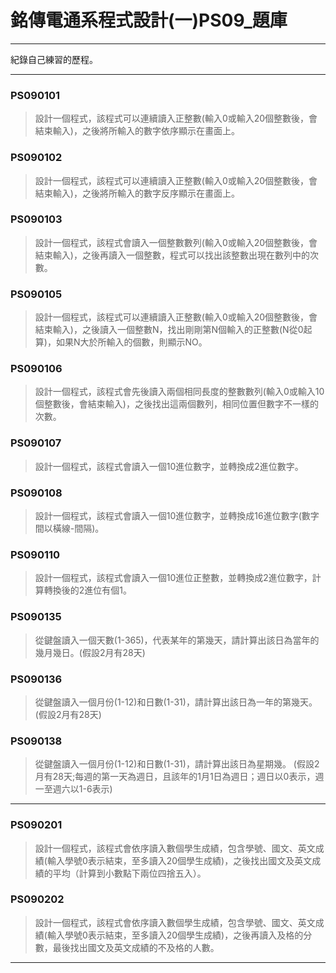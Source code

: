 # 銘傳電通系程式設計(一)PS09_題庫
----

紀錄自己練習的歷程。

----
### PS090101
> 設計一個程式，該程式可以連續讀入正整數(輸入0或輸入20個整數後，會結束輸入)，之後將所輸入的數字依序顯示在畫面上。

### PS090102
> 設計一個程式，該程式可以連續讀入正整數(輸入0或輸入20個整數後，會結束輸入)，之後將所輸入的數字反序顯示在畫面上。

### PS090103
> 設計一個程式，該程式會讀入一個整數數列(輸入0或輸入20個整數後，會結束輸入)，之後再讀入一個整數，程式可以找出該整數出現在數列中的次數。

### PS090105
> 設計一個程式，該程式可以連續讀入正整數(輸入0或輸入20個整數後，會結束輸入)，之後讀入一個整數N，找出剛剛第N個輸入的正整數(N從0起算)，如果N大於所輸入的個數，則顯示NO。

### PS090106
> 設計一個程式，該程式會先後讀入兩個相同長度的整數數列(輸入0或輸入10個整數後，會結束輸入)，之後找出這兩個數列，相同位置但數字不一樣的次數。

### PS090107
> 設計一個程式，該程式會讀入一個10進位數字，並轉換成2進位數字。

### PS090108
> 設計一個程式，該程式會讀入一個10進位數字，並轉換成16進位數字(數字間以橫線-間隔)。

### PS090110
> 設計一個程式，該程式會讀入一個10進位正整數，並轉換成2進位數字，計算轉換後的2進位有個1。

### PS090135
> 從鍵盤讀入一個天數(1-365)，代表某年的第幾天，請計算出該日為當年的幾月幾日。(假設2月有28天)

### PS090136
> 從鍵盤讀入一個月份(1-12)和日數(1-31)，請計算出該日為一年的第幾天。(假設2月有28天)

### PS090138
> 從鍵盤讀入一個月份(1-12)和日數(1-31)，請計算出該日為星期幾。 
(假設2月有28天;每週的第一天為週日，且該年的1月1日為週日；週日以0表示，週一至週六以1-6表示)

----

### PS090201
> 設計一個程式，該程式會依序讀入數個學生成績，包含學號、國文、英文成績(輸入學號0表示結束，至多讀入20個學生成績)，之後找出國文及英文成績的平均（計算到小數點下兩位四捨五入）。

### PS090202
> 設計一個程式，該程式會依序讀入數個學生成績，包含學號、國文、英文成績(輸入學號0表示結束，至多讀入20個學生成績)，之後再讀入及格的分數，最後找出國文及英文成績的不及格的人數。

----

###
